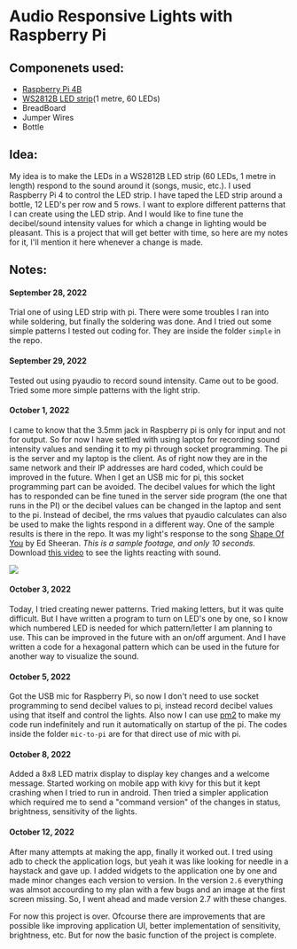 # Audio Responsive Lights with Raspberry Pi

## Componenets used:
* [Raspberry Pi 4B](https://www.amazon.in/gp/product/B07XSJ64ZY/ref=ppx_yo_dt_b_search_asin_title?ie=UTF8&psc=1)
* [WS2812B LED strip](https://www.amazon.in/gp/product/B0B4KZ7HRG/ref=ppx_yo_dt_b_asin_title_o01_s00?ie=UTF8&psc=1)(1 metre, 60 LEDs)
* BreadBoard
* Jumper Wires
* Bottle
## Idea:
My idea is to make the LEDs in a WS2812B LED strip (60 LEDs, 1 metre in length) respond to the sound around it (songs, music, etc.). I used Raspberry Pi 4 to control the LED strip. I have taped the LED strip around a bottle, 12 LED's per row and 5 rows. I want to explore different patterns that I can create using the LED strip. And I would like to fine tune the decibel/sound intensity values for which a change in lighting would be pleasant. This is a project that will get better with time, so here are my notes for it, I'll mention it here whenever a change is made. 

## Notes:

#### September 28, 2022
Trial one of using LED strip with pi. There were some troubles I ran into while soldering, but finally the soldering was done. And I tried out some simple patterns I tested out coding for. They are inside the folder `simple` in the repo.
#### September 29, 2022
Tested out using pyaudio to record sound intensity. Came out to be good. Tried some more simple patterns with the light strip. 
#### October 1, 2022
I came to know that the 3.5mm jack in Raspberry pi is only for input and not for output. So for now I have settled with using laptop for recording sound intensity values and sending it to my pi through socket programming. The pi is the server and my laptop is the client. As of right now they are in the same network and their IP addresses are hard coded, which could be improved in the future. When I get an USB mic for pi, this socket programming part can be avoided. 
The decibel values for which the light has to responded can be fine tuned in the server side program (the one that runs in the PI) or the decibel values can be changed in the laptop and sent to the pi. Instead of decibel, the rms values that pyaudio calculates can also be used to make the lights respond in a different way. 
One of the sample results is there in the repo. It was my light's response to the song [Shape Of You](https://www.youtube.com/watch?v=JGwWNGJdvx8) by Ed Sheeran. *This is a sample footage, and only 10 seconds.* 
Download [this video](https://github.com/gokulgk-9402/MusicLights/blob/main/SampleVids/pattern2_Shape_Of_You.mp4) to see the lights reacting with sound.

![](https://github.com/gokulgk-9402/MusicLights/blob/main/SampleVids/pattern2_Shape_Of_You.gif)

#### October 3, 2022
Today, I tried creating newer patterns. Tried making letters, but it was quite difficult. But I have written a program to turn on LED's one by one, so I know which numbered LED is needed for which pattern/letter I am planning to use. This can be improved in the future with an on/off argument. And I have written a code for a hexagonal pattern which can be used in the future for another way to visualize the sound.

#### October 5, 2022
Got the USB mic for Raspberry Pi, so now I don't need to use socket programming to send decibel values to pi, instead record decibel values using that itself and control the lights. Also now I can use [pm2](https://pm2.keymetrics.io/) to make my code run indefinitely and run it automatically on startup of the pi. The codes inside the folder `mic-to-pi` are for that direct use of mic with pi. 


#### October 8, 2022
Added a 8x8 LED matrix display to display key changes and a welcome message. Started working on mobile app with kivy for this but it kept crashing when I tried to run in android. Then tried a simpler application which required me to send a "command version" of the changes in status, brightness, sensitivity of the lights.

#### October 12, 2022
After many attempts at making the app, finally it worked out. I tred using adb to check the application logs, but yeah it was like looking for needle in a haystack and gave up. I added widgets to the application one by one and made minor changes each version to version. In the version `2.6` everything was almsot accourding to my plan with a few bugs and an image at the first screen missing. So, I went ahead and made version 2.7 with these changes.

For now this project is over. Ofcourse there are improvements that are possible like improving application UI, better implementation of sensitivity, brightness, etc. But for now the basic function of the project is complete.